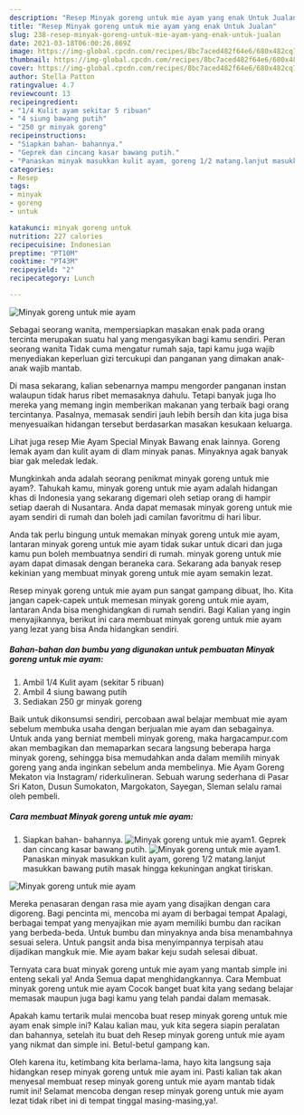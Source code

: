 ```yaml
---
description: "Resep Minyak goreng untuk mie ayam yang enak Untuk Jualan"
title: "Resep Minyak goreng untuk mie ayam yang enak Untuk Jualan"
slug: 238-resep-minyak-goreng-untuk-mie-ayam-yang-enak-untuk-jualan
date: 2021-03-18T06:00:26.869Z
image: https://img-global.cpcdn.com/recipes/8bc7aced482f64e6/680x482cq70/minyak-goreng-untuk-mie-ayam-foto-resep-utama.jpg
thumbnail: https://img-global.cpcdn.com/recipes/8bc7aced482f64e6/680x482cq70/minyak-goreng-untuk-mie-ayam-foto-resep-utama.jpg
cover: https://img-global.cpcdn.com/recipes/8bc7aced482f64e6/680x482cq70/minyak-goreng-untuk-mie-ayam-foto-resep-utama.jpg
author: Stella Patton
ratingvalue: 4.7
reviewcount: 13
recipeingredient:
- "1/4 Kulit ayam sekitar 5 ribuan"
- "4 siung bawang putih"
- "250 gr minyak goreng"
recipeinstructions:
- "Siapkan bahan- bahannya."
- "Geprek dan cincang kasar bawang putih."
- "Panaskan minyak masukkan kulit ayam, goreng 1/2 matang.lanjut masukkan bawang putih masak hingga kekuningan angkat tiriskan."
categories:
- Resep
tags:
- minyak
- goreng
- untuk

katakunci: minyak goreng untuk 
nutrition: 227 calories
recipecuisine: Indonesian
preptime: "PT10M"
cooktime: "PT43M"
recipeyield: "2"
recipecategory: Lunch

---
```



![Minyak goreng untuk mie ayam](https://img-global.cpcdn.com/recipes/8bc7aced482f64e6/680x482cq70/minyak-goreng-untuk-mie-ayam-foto-resep-utama.jpg)

Sebagai seorang wanita, mempersiapkan masakan enak pada orang tercinta merupakan suatu hal yang mengasyikan bagi kamu sendiri. Peran seorang  wanita Tidak cuma mengatur rumah saja, tapi kamu juga wajib menyediakan keperluan gizi tercukupi dan panganan yang dimakan anak-anak wajib mantab.

Di masa  sekarang, kalian sebenarnya mampu mengorder panganan instan walaupun tidak harus ribet memasaknya dahulu. Tetapi banyak juga lho mereka yang memang ingin memberikan makanan yang terbaik bagi orang tercintanya. Pasalnya, memasak sendiri jauh lebih bersih dan kita juga bisa menyesuaikan hidangan tersebut berdasarkan masakan kesukaan keluarga. 

Lihat juga resep Mie Ayam Special Minyak Bawang enak lainnya. Goreng lemak ayam dan kulit ayam di dlam minyak panas. Minyaknya agak banyak biar gak meledak ledak.

Mungkinkah anda adalah seorang penikmat minyak goreng untuk mie ayam?. Tahukah kamu, minyak goreng untuk mie ayam adalah hidangan khas di Indonesia yang sekarang digemari oleh setiap orang di hampir setiap daerah di Nusantara. Anda dapat memasak minyak goreng untuk mie ayam sendiri di rumah dan boleh jadi camilan favoritmu di hari libur.

Anda tak perlu bingung untuk memakan minyak goreng untuk mie ayam, lantaran minyak goreng untuk mie ayam tidak sukar untuk dicari dan juga kamu pun boleh membuatnya sendiri di rumah. minyak goreng untuk mie ayam dapat dimasak dengan beraneka cara. Sekarang ada banyak resep kekinian yang membuat minyak goreng untuk mie ayam semakin lezat.

Resep minyak goreng untuk mie ayam pun sangat gampang dibuat, lho. Kita jangan capek-capek untuk memesan minyak goreng untuk mie ayam, lantaran Anda bisa menghidangkan di rumah sendiri. Bagi Kalian yang ingin menyajikannya, berikut ini cara membuat minyak goreng untuk mie ayam yang lezat yang bisa Anda hidangkan sendiri.

<!--inarticleads1-->

##### Bahan-bahan dan bumbu yang digunakan untuk pembuatan Minyak goreng untuk mie ayam:

1. Ambil 1/4 Kulit ayam (sekitar 5 ribuan)
1. Ambil 4 siung bawang putih
1. Sediakan 250 gr minyak goreng


Baik untuk dikonsumsi sendiri, percobaan awal belajar membuat mie ayam sebelum membuka usaha dengan berjualan mie ayam dan sebagainya. Untuk anda yang berniat membeli minyak goreng, maka hargacampur.com akan membagikan dan memaparkan secara langsung beberapa harga minyak goreng, sehingga bisa memudahkan anda dalam memilih minyak goreng yang anda inginkan sebelum anda membelinya. Mie Ayam Goreng Mekaton via Instagram/ riderkulineran. Sebuah warung sederhana di Pasar Sri Katon, Dusun Sumokaton, Margokaton, Sayegan, Sleman selalu ramai oleh pembeli. 

<!--inarticleads2-->

##### Cara membuat Minyak goreng untuk mie ayam:

1. Siapkan bahan- bahannya.
<img src="https://img-global.cpcdn.com/steps/817ffe486591a507/160x128cq70/minyak-goreng-untuk-mie-ayam-langkah-memasak-1-foto.jpg" alt="Minyak goreng untuk mie ayam">1. Geprek dan cincang kasar bawang putih.
<img src="https://img-global.cpcdn.com/steps/284042649b70d5a2/160x128cq70/minyak-goreng-untuk-mie-ayam-langkah-memasak-2-foto.jpg" alt="Minyak goreng untuk mie ayam">1. Panaskan minyak masukkan kulit ayam, goreng 1/2 matang.lanjut masukkan bawang putih masak hingga kekuningan angkat tiriskan.
<img src="https://img-global.cpcdn.com/steps/0d7b3de98c6df371/160x128cq70/minyak-goreng-untuk-mie-ayam-langkah-memasak-3-foto.jpg" alt="Minyak goreng untuk mie ayam">

Mereka penasaran dengan rasa mie ayam yang disajikan dengan cara digoreng. Bagi pencinta mi, mencoba mi ayam di berbagai tempat Apalagi, berbagai tempat yang menyajikan mie ayam memiliki bumbu dan racikan yang berbeda-beda. Untuk bumbu dan minyaknya anda bisa menambahnya sesuai selera. Untuk pangsit anda bisa menyimpannya terpisah atau dijadikan mangkuk mie. Mie ayam bakar keju sudah selesai dibuat. 

Ternyata cara buat minyak goreng untuk mie ayam yang mantab simple ini enteng sekali ya! Anda Semua dapat menghidangkannya. Cara Membuat minyak goreng untuk mie ayam Cocok banget buat kita yang sedang belajar memasak maupun juga bagi kamu yang telah pandai dalam memasak.

Apakah kamu tertarik mulai mencoba buat resep minyak goreng untuk mie ayam enak simple ini? Kalau kalian mau, yuk kita segera siapin peralatan dan bahannya, setelah itu buat deh Resep minyak goreng untuk mie ayam yang nikmat dan simple ini. Betul-betul gampang kan. 

Oleh karena itu, ketimbang kita berlama-lama, hayo kita langsung saja hidangkan resep minyak goreng untuk mie ayam ini. Pasti kalian tak akan menyesal membuat resep minyak goreng untuk mie ayam mantab tidak rumit ini! Selamat mencoba dengan resep minyak goreng untuk mie ayam lezat tidak ribet ini di tempat tinggal masing-masing,ya!.

